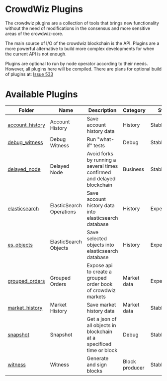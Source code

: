 # CrowdWiz Plugins

The crowdwiz plugins are a collection of tools that brings new functionality without the need of modifications in the consensus and more sensitive areas of the crowdwiz-core.

The main source of I/O of the crowdwiz blockchain is the API. Plugins are a more powerful alternative to build more complex developments for when the current API is not enough.

Plugins are optional to run by node operator according to their needs. However, all plugins here will be compiled. There are plans for optional build of plugins at: [Issue 533](https://github.com/crowdwiz/crowdwiz-core/issues/533)

# Available Plugins

Folder                             | Name                     | Description                                                                 | Category       | Status        | SpaceID     
-----------------------------------|--------------------------|-----------------------------------------------------------------------------|----------------|---------------|--------------|
[account_history](account_history) | Account History          | Save account history data                                                   | History        | Stable        | 4
[debug_witness](debug_witness)     | Debug Witness            | Run "what-if" tests                                                         | Debug          | Stable        |
[delayed_node](delayed_node)       | Delayed Node             | Avoid forks by running a several times confirmed and delayed blockchain     | Business       | Stable        |
[elasticsearch](elasticsearch)     | ElasticSearch Operations | Save account history data into elasticsearch database                       | History        | Experimental  | 6
[es_objects](es_objects)           | ElasticSearch Objects    | Save selected objects into elasticsearch database                           | History        | Experimental  |
[grouped_orders](grouped_orders)   | Grouped Orders           | Expose api to create a grouped order book of crowdwiz markets              | Market data    | Experimental  |
[market_history](market_history)   | Market History           | Save market history data                                                    | Market data    | Stable        | 5
[snapshot](snapshot)               | Snapshot                 | Get a json of all objects in blockchain at a specificed time or block       | Debug          | Stable        | 
[witness](witness)                 | Witness                  | Generate and sign blocks                                                    | Block producer | Stable        | 
